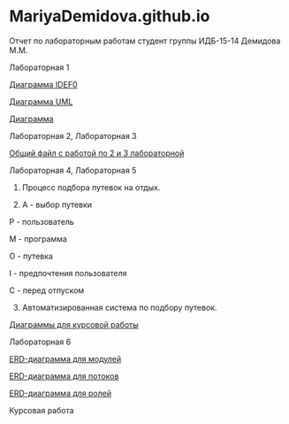 # MariyaDemidova.github.io
Отчет по лабораторным работам
студент группы ИДБ-15-14 Демидова М.М.

Лабораторная 1

[Диаграмма IDEF0](https://github.com/MariyaDemidova/MariyaDemidova.github.io/blob/master/%D0%A1%D0%BD%D0%B8%D0%BC%D0%BE%D0%BA.PNG)

[Диаграмма UML](https://github.com/MariyaDemidova/MariyaDemidova.github.io/blob/master/%D0%A1%D0%BD%D0%B8%D0%BC%D0%BE%D0%BA.PNG)

[Диаграмма](https://github.com/MariyaDemidova/MariyaDemidova.github.io/blob/master/UML.PNG)

Лабораторная 2, Лабораторная 3

[Общий файл с работой по 2 и 3 лабораторной](https://github.com/MariyaDemidova/MariyaDemidova.github.io/blob/master/%D0%BB%D0%B0%D0%B1%D0%B02.rsf)

Лабораторная 4, Лабораторная 5

1. Процесс подбора путевок на отдых.

2. А - выбор путевки

Р - пользователь

М - программа

О - путевка

I - предпочтения пользователя

С - перед отпуском

3. Автоматизированная система по подбору путевок.

[Диаграммы для курсовой работы](https://github.com/MariyaDemidova/MariyaDemidova.github.io/blob/master/%D0%BA%D1%83%D1%80%D1%81%D0%BE%D0%B2%D0%B0%D1%8F.rsf)

Лабораторная 6

[ERD-диаграмма для модулей](https://github.com/MariyaDemidova/MariyaDemidova.github.io/blob/master/erd%20%D0%B4%D0%BB%D1%8F%20%D0%BC%D0%BE%D0%B4%D1%83%D0%BB%D0%B5%D0%B9.PNG)

[ERD-диаграмма для потоков](https://github.com/MariyaDemidova/MariyaDemidova.github.io/blob/master/erd%20%D0%B4%D0%BB%D1%8F%20%D0%BF%D0%BE%D1%82%D0%BE%D0%BA%D0%BE%D0%B2.PNG)

[ERD-диаграмма для ролей](https://github.com/MariyaDemidova/MariyaDemidova.github.io/blob/master/erd%20%D0%B4%D0%BB%D1%8F%20%D1%80%D0%BE%D0%BB%D0%B5%D0%B9.PNG)

Курсовая работа


